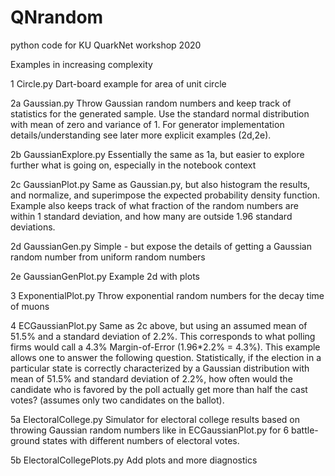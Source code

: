 # QNrandom
python code for KU QuarkNet workshop 2020

Examples in increasing complexity

1  Circle.py
   Dart-board example for area of unit circle

2a Gaussian.py
   Throw Gaussian random numbers and keep track of statistics for the 
   generated sample. Use the standard normal distribution with mean 
   of zero and variance of 1. For generator implementation 
   details/understanding see later more explicit examples (2d,2e).

2b GaussianExplore.py
   Essentially the same as 1a, but easier to explore further 
   what is going on, especially in the notebook context

2c GaussianPlot.py
   Same as Gaussian.py, but also histogram the results, and 
   normalize, and superimpose the expected probability density function.
   Example also keeps track of what fraction of the random numbers 
   are within 1 standard deviation, and how many are outside 1.96 standard 
   deviations.

2d GaussianGen.py
   Simple - but expose the details of getting a Gaussian random number 
   from uniform random numbers

2e GaussianGenPlot.py
   Example 2d with plots

3  ExponentialPlot.py
   Throw exponential random numbers for the decay time of muons

4  ECGaussianPlot.py
   Same as 2c above, but using an assumed mean of 51.5% and 
   a standard deviation of 2.2%. This corresponds to what polling firms 
   would call a 4.3% Margin-of-Error (1.96*2.2% = 4.3%).
   This example allows one to answer the following question. 
   Statistically, if the election in a particular state is correctly 
   characterized by a Gaussian distribution with mean of 51.5% and 
   standard deviation of 2.2%, how often would the candidate who is 
   favored by the poll actually get more than half the cast votes?
   (assumes only two candidates on the ballot).

5a ElectoralCollege.py
   Simulator for electoral college results based on throwing Gaussian 
   random numbers like in ECGaussianPlot.py for 6 battle-ground states 
   with different numbers of electoral votes.

5b ElectoralCollegePlots.py
   Add plots and more diagnostics
